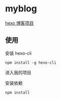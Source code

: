 # myblog
[hexo 博客项目](https://hexo.io/zh-cn/docs/index.html)

## 使用

安装 hexo-cli
```
npm install -g hexo-cli
```
进入我的项目

安装依赖
```
npm install
```
